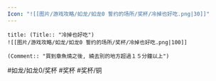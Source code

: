 ```yaml
---
Icon: "![[图片/游戏攻略/如龙/如龙0 誓约的场所/奖杯/冷掉也好吃.png|30]]"
---
```

```ad-common-bronze-trophy
title: (Title:: "冷掉也好吃")
![[图片/游戏攻略/如龙/如龙0 誓约的场所/奖杯/冷掉也好吃.png|100]]

(Comment:: "買到章魚燒之後, 繞去別的地方超過１５分鐘以上")
```

#如龙/如龙0/奖杯 #奖杯 #奖杯/铜

